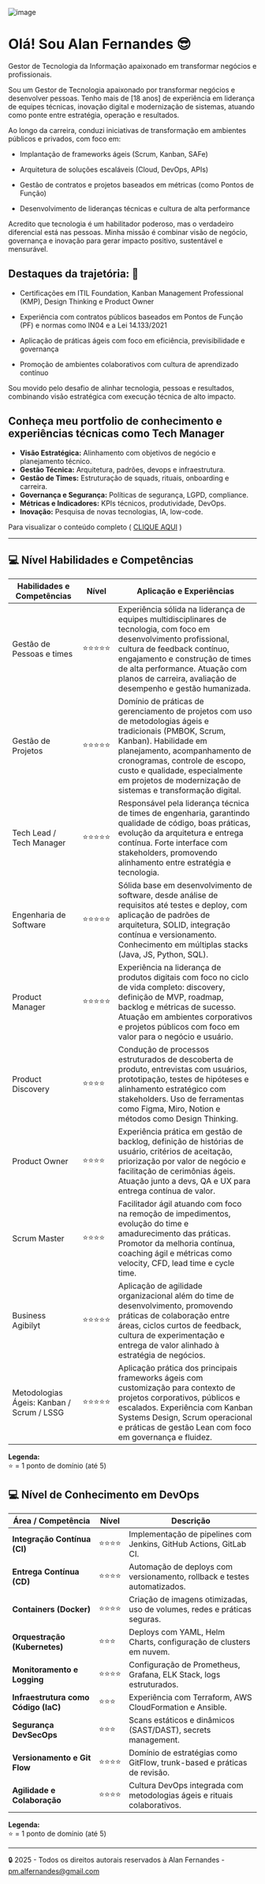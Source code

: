 
![image](https://github.com/user-attachments/assets/b0f053f3-b944-47f3-8aea-f6a1f74e11b6)

# Olá! Sou Alan Fernandes :sunglasses:
Gestor de Tecnologia da Informação apaixonado em transformar negócios e profissionais.

Sou um Gestor de Tecnologia apaixonado por transformar negócios e desenvolver pessoas. Tenho mais de [18 anos] de experiência em liderança de equipes técnicas, inovação digital e modernização de sistemas, atuando como ponte entre estratégia, operação e resultados.

Ao longo da carreira, conduzi iniciativas de transformação em ambientes públicos e privados, com foco em:

- Implantação de frameworks ágeis (Scrum, Kanban, SAFe)

- Arquitetura de soluções escaláveis (Cloud, DevOps, APIs)

- Gestão de contratos e projetos baseados em métricas (como Pontos de Função)

- Desenvolvimento de lideranças técnicas e cultura de alta performance

Acredito que tecnologia é um habilitador poderoso, mas o verdadeiro diferencial está nas pessoas. Minha missão é combinar visão de negócio, governança e inovação para gerar impacto positivo, sustentável e mensurável.

## Destaques da trajetória: :statue_of_liberty:

- Certificações em ITIL Foundation, Kanban Management Professional (KMP), Design Thinking e Product Owner

- Experiência com contratos públicos baseados em Pontos de Função (PF) e normas como IN04 e a Lei 14.133/2021

- Aplicação de práticas ágeis com foco em eficiência, previsibilidade e governança

- Promoção de ambientes colaborativos com cultura de aprendizado contínuo

Sou movido pelo desafio de alinhar tecnologia, pessoas e resultados, combinando visão estratégica com execução técnica de alto impacto.

## Conheça meu portfolio de conhecimento e experiências técnicas como Tech Manager

- **Visão Estratégica:** Alinhamento com objetivos de negócio e planejamento técnico.
- **Gestão Técnica:** Arquitetura, padrões, devops e infraestrutura.
- **Gestão de Times:** Estruturação de squads, rituais, onboarding e carreira.
- **Governança e Segurança:** Políticas de segurança, LGPD, compliance.
- **Métricas e Indicadores:** KPIs técnicos, produtividade, DevOps.
- **Inovação:** Pesquisa de novas tecnologias, IA, low-code.

Para visualizar o conteúdo completo ( [CLIQUE AQUI](https://github.com/af-tech-manager/portfolio/tree/main) )

---

## 💻 Nível Habilidades e Competências

| Habilidades e Competências       | Nível        | Aplicação e Experiências                                             |
|----------------|--------------|--------------------------------------------------------------|
| Gestão de Pessoas e times         | :star::star::star::star::star: | Experiência sólida na liderança de equipes multidisciplinares de tecnologia, com foco em desenvolvimento profissional, cultura de feedback contínuo, engajamento e construção de times de alta performance. Atuação com planos de carreira, avaliação de desempenho e gestão humanizada. |
| Gestão de Projetos         | :star::star::star::star::star: | Domínio de práticas de gerenciamento de projetos com uso de metodologias ágeis e tradicionais (PMBOK, Scrum, Kanban). Habilidade em planejamento, acompanhamento de cronogramas, controle de escopo, custo e qualidade, especialmente em projetos de modernização de sistemas e transformação digital. |
| Tech Lead / Tech Manager      | :star::star::star::star::star:  | Responsável pela liderança técnica de times de engenharia, garantindo qualidade de código, boas práticas, evolução da arquitetura e entrega contínua. Forte interface com stakeholders, promovendo alinhamento entre estratégia e tecnologia. |
| Engenharia de Software        | :star::star::star::star::star:  | Sólida base em desenvolvimento de software, desde análise de requisitos até testes e deploy, com aplicação de padrões de arquitetura, SOLID, integração contínua e versionamento. Conhecimento em múltiplas stacks (Java, JS, Python, SQL). |
| Product Manager        | :star::star::star::star::star: | Experiência na liderança de produtos digitais com foco no ciclo de vida completo: discovery, definição de MVP, roadmap, backlog e métricas de sucesso. Atuação em ambientes corporativos e projetos públicos com foco em valor para o negócio e usuário. |
| Product Discovery       | :star::star::star::star: | Condução de processos estruturados de descoberta de produto, entrevistas com usuários, prototipação, testes de hipóteses e alinhamento estratégico com stakeholders. Uso de ferramentas como Figma, Miro, Notion e métodos como Design Thinking. |
| Product Owner        | :star::star::star::star: | Experiência prática em gestão de backlog, definição de histórias de usuário, critérios de aceitação, priorização por valor de negócio e facilitação de cerimônias ágeis. Atuação junto a devs, QA e UX para entrega contínua de valor. |
| Scrum Master      | :star::star::star::star: | Facilitador ágil atuando com foco na remoção de impedimentos, evolução do time e amadurecimento das práticas. Promotor da melhoria contínua, coaching ágil e métricas como velocity, CFD, lead time e cycle time. |
| Business Agibilyt       | :star::star::star::star::star:  | Aplicação de agilidade organizacional além do time de desenvolvimento, promovendo práticas de colaboração entre áreas, ciclos curtos de feedback, cultura de experimentação e entrega de valor alinhado à estratégia de negócios.  |
| Metodologias Ágeis: Kanban / Scrum / LSSG      | :star::star::star::star::star:  | Aplicação prática dos principais frameworks ágeis com customização para contexto de projetos corporativos, públicos e escalados. Experiência com Kanban Systems Design, Scrum operacional e práticas de gestão Lean com foco em governança e fluidez. |

**Legenda:**  
:star: = 1 ponto de domínio (até 5)


## 💻 Nível de Conhecimento em DevOps
| Área / Competência                   | Nível | Descrição                                                                |
| ------------------------------------ | ----- | ------------------------------------------------------------------------ |
| **Integração Contínua (CI)**         | ⭐⭐⭐⭐  | Implementação de pipelines com Jenkins, GitHub Actions, GitLab CI.       |
| **Entrega Contínua (CD)**            | ⭐⭐⭐⭐  | Automação de deploys com versionamento, rollback e testes automatizados. |
| **Containers (Docker)**              | ⭐⭐⭐⭐  | Criação de imagens otimizadas, uso de volumes, redes e práticas seguras. |
| **Orquestração (Kubernetes)**        | ⭐⭐⭐   | Deploys com YAML, Helm Charts, configuração de clusters em nuvem.        |
| **Monitoramento e Logging**          | ⭐⭐⭐⭐  | Configuração de Prometheus, Grafana, ELK Stack, logs estruturados.       |
| **Infraestrutura como Código (IaC)** | ⭐⭐⭐   | Experiência com Terraform, AWS CloudFormation e Ansible.                 |
| **Segurança DevSecOps**              | ⭐⭐⭐   | Scans estáticos e dinâmicos (SAST/DAST), secrets management.             |
| **Versionamento e Git Flow**         | ⭐⭐⭐⭐  | Domínio de estratégias como GitFlow, trunk-based e práticas de revisão.  |
| **Agilidade e Colaboração**          | ⭐⭐⭐⭐  | Cultura DevOps integrada com metodologias ágeis e rituais colaborativos. |


**Legenda:**  
:star: = 1 ponto de domínio (até 5)


---
:lock: 2025 - Todos os direitos autorais reservados à Alan Fernandes - pm.alfernandes@gmail.com
